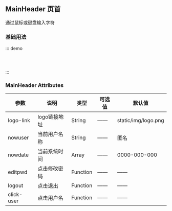 <script>
  export default {
    data() {
      return { 
      };
    }
  }
</script>
## MainHeader 页首

通过鼠标或键盘输入字符

### 基础用法

::: demo
```html

 
```
:::


### MainHeader Attributes

| 参数          | 说明            | 类型            | 可选值                 | 默认值   |
|-------------  |---------------- |---------------- |---------------------- |-------- |
| logo-link  |  logo链接地址         |  String     |   ——     |  static/img/logo.png
|   nowuser  |  当前用户名称         |  String     |   ——     |   匿名 |
|   nowdate  |  当前系统时间         |  Array      |   ——     |   0000-000-000 |
|   editpwd  |  点击修改密码         |  Function   |   ——     |   —— |
|   logout   | 	点击退出             |  Function   |   ——     |   —— |
| click-user | 	点击用户名           |  Function   |   ——     |   —— |
 